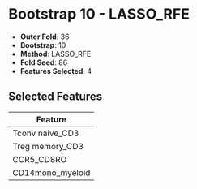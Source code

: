 # Bootstrap 10 - LASSO_RFE

- **Outer Fold**: 36
- **Bootstrap**: 10
- **Method**: LASSO_RFE
- **Fold Seed**: 86
- **Features Selected**: 4

## Selected Features

| Feature |
|---------|
| Tconv naive_CD3 |
| Treg memory_CD3 |
| CCR5_CD8RO |
| CD14mono_myeloid |
